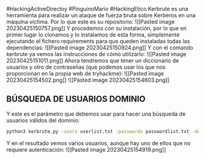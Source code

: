 #HackingActiveDirectoy #PinguinoMario #HackingEtico 
Kerbrute es una herramienta para realizar un ataque de fuerza bruta sobre Kerberos en una máquina víctima. Por lo que este es su repositorio:
![[Pasted image 20230425150757.png]]
Y procedemos con su instalación, por lo que en primer lugar lo clonamos y lo instalamos de esta forma, simplemente ejecutando el fichero requirements para que queden instaladas todas las dependencias:
![[Pasted image 20230425150924.png]]
Y con el comando kerbrute ya vemos las instrucciones de cómo utilizarlo:
![[Pasted image 20230425151011.png]]
Ahora tendremos que tener un diccionario de usuarios y otro de contraseñas (que podemos usar los que nos proporcionan en la propia web de tryhackme):
![[Pasted image 20230425154502.png]]
![[Pasted image 20230425154603.png]]
## BÚSQUEDA DE USUARIOS DOMINIO
Y este es el parámetro que debemos usar para hacer una búsqueda de usuarios válidos del dominio:
```bash
python3 kerbrute.py -users userlist.txt -passwords passwordlist.txt -domain spookysec.local -t 100
```
Y en el resultado vemos varios usuarios, aunque hay uno de ellos que no requiere autenticación:
![[Pasted image 20230425154919.png]]
